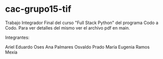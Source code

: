# cac-grupo15-tif

Trabajo Integrador Final del curso "Full Stack Python" del programa Codo a Codo. 
Para ver detalles del mismo ver el archivo pdf en main.


Integrantes:

Ariel Eduardo Oses
Ana Palmares
Osvaldo Prado
María Eugenia Ramos Mexía
